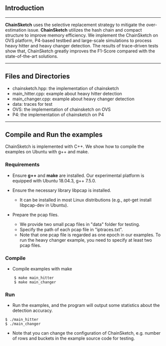 ## Introduction
---
**ChainSketch** uses the selective replacement strategy to mitigate the over-estimation issue. **ChainSketch** utilizes the hash chain and compact structure to improve memory efficiency. We implement the ChainSketch on OVS platform, P4-based testbed and large-scale simulations to process heavy hitter and heavy changer detection. The results of trace-driven tests show that, ChainSketch greatly improves the F1-Score compared with the state-of-the-art solutions.


---
## Files and Directories
- chainsketch.hpp: the implementation of chainsketch
- main\_hitter.cpp: example about heavy hitter detection
- main\_changer.cpp: example about heavy changer detection
- data: traces for test
- OVS: the implementation of chainsketch on OVS
- P4: the implementation of chainsketch on P4
---


## Compile and Run the examples
ChainSketch is implemented with C++. We show how to compile the examples on
Ubuntu with g++ and make.

### Requirements
- Ensure __g++__ and __make__ are installed.  Our experimental platform is
  equipped with Ubuntu 18.04.3, g++ 7.5.0.

- Ensure the necessary library libpcap is installed.
    - It can be installed in most Linux distributions (e.g., apt-get install
      libpcap-dev in Ubuntu).

- Prepare the pcap files.
    - We provide two small pcap files in "data" folder for testing.  
    - Specify the path of each pcap file in "iptraces.txt". 
    - Note that one pcap file is regarded as one epoch in our examples. To run
      the heavy changer example, you need to specify at least two pcap files.
      

### Compile
- Compile examples with make

```
    $ make main_hitter
    $ make main_changer
```
  

### Run
- Run the examples, and the program will output some statistics about the detection accuracy. 

```
$ ./main_hitter
$ ./main_changer
```

- Note that you can change the configuration of ChainSketch, e.g. number of rows and buckets in the example source code for testing.




